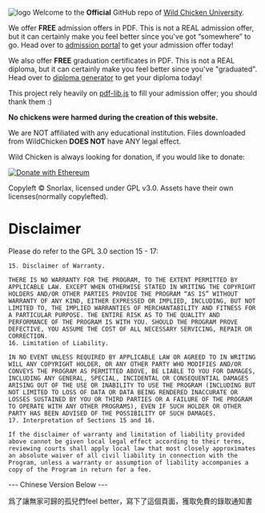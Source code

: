 ![logo](https://wcu.edu.pl/assets/Wild_Chicken.svg)
Welcome to the **Official** GitHub repo of [Wild Chicken University](https://wcu.edu.pl).

We offer **FREE** admission offers in PDF. This is not a REAL admission offer, but it can certainly make you feel better since you've got “somewhere” to go. Head over to [admission portal](https://admission.wcu.edu.pl) to get your admission offer today!

We also offer **FREE** graduation certificates in PDF. This is not a REAL diploma, but it can certainly make you feel better since you've "graduated". Head over to [diploma generator](https://wcu.edu.pl/certificate) to get your diploma today!

This project rely heavily on [pdf-lib.js](https://pdf-lib.js.org) to fill your admission offer; you should thank them :)

**No chickens were harmed during the creation of this website.** 

We are NOT affiliated with any educational institution. Files downloaded from WildChicken **DOES NOT** have ANY legal effect. 

Wild Chicken is always looking for donation, if you would like to donate:

[![Donate with Ethereum](https://en.cryptobadges.io/badge/big/0x6b05Ce9c673c762538cfC9c4cb07e0da00B376AB?showBalance=true)](https://en.cryptobadges.io/donate/0x6b05Ce9c673c762538cfC9c4cb07e0da00B376AB)

Copyleft © Snorlax, licensed under GPL v3.0. Assets have their own licenses(normally copylefted).


# Disclaimer

Please do refer to the GPL 3.0 section 15 - 17:

```
15. Disclaimer of Warranty.

THERE IS NO WARRANTY FOR THE PROGRAM, TO THE EXTENT PERMITTED BY APPLICABLE LAW. EXCEPT WHEN OTHERWISE STATED IN WRITING THE COPYRIGHT HOLDERS AND/OR OTHER PARTIES PROVIDE THE PROGRAM “AS IS” WITHOUT WARRANTY OF ANY KIND, EITHER EXPRESSED OR IMPLIED, INCLUDING, BUT NOT LIMITED TO, THE IMPLIED WARRANTIES OF MERCHANTABILITY AND FITNESS FOR A PARTICULAR PURPOSE. THE ENTIRE RISK AS TO THE QUALITY AND PERFORMANCE OF THE PROGRAM IS WITH YOU. SHOULD THE PROGRAM PROVE DEFECTIVE, YOU ASSUME THE COST OF ALL NECESSARY SERVICING, REPAIR OR CORRECTION.
16. Limitation of Liability.

IN NO EVENT UNLESS REQUIRED BY APPLICABLE LAW OR AGREED TO IN WRITING WILL ANY COPYRIGHT HOLDER, OR ANY OTHER PARTY WHO MODIFIES AND/OR CONVEYS THE PROGRAM AS PERMITTED ABOVE, BE LIABLE TO YOU FOR DAMAGES, INCLUDING ANY GENERAL, SPECIAL, INCIDENTAL OR CONSEQUENTIAL DAMAGES ARISING OUT OF THE USE OR INABILITY TO USE THE PROGRAM (INCLUDING BUT NOT LIMITED TO LOSS OF DATA OR DATA BEING RENDERED INACCURATE OR LOSSES SUSTAINED BY YOU OR THIRD PARTIES OR A FAILURE OF THE PROGRAM TO OPERATE WITH ANY OTHER PROGRAMS), EVEN IF SUCH HOLDER OR OTHER PARTY HAS BEEN ADVISED OF THE POSSIBILITY OF SUCH DAMAGES.
17. Interpretation of Sections 15 and 16.

If the disclaimer of warranty and limitation of liability provided above cannot be given local legal effect according to their terms, reviewing courts shall apply local law that most closely approximates an absolute waiver of all civil liability in connection with the Program, unless a warranty or assumption of liability accompanies a copy of the Program in return for a fee.
```

--- Chinese Version Below ---

爲了讓無家可歸的孤兒們feel better，寫下了這個頁面，獲取免費的錄取通知書
